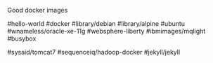 Good docker images

#hello-world
#docker
#library/debian
#library/alpine
#ubuntu
#wnameless/oracle-xe-11g
#websphere-liberty
#ibmimages/mqlight
#busybox


#sysaid/tomcat7
#sequenceiq/hadoop-docker
#jekyll/jekyll
